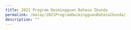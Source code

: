 ```yaml
---
title: 2021 Program Dwimingguan Bahasa Ibunda
permalink: /malay/2021ProgramDwimingguanBahasaIbunda/
description: ""
---
```

